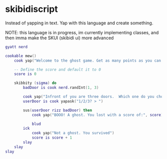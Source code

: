 # skibidiscript
Instead of yapping in text. Yap with this language and create something.

NOTE: this language is in progress,
im currently implementing classes, and then imma make the SKUI (skibidi ui) more advanced 

```lua
gyatt nerd

cookable mew()
    cook yap("Welcome to the ghost game. Get as many points as you can.")

    -- Define the score and default it to 0
    score is 0

    skibbity (sigma) do
        badDoor is cook nerd.randInt(1, 3)

        cook yap("Infront of you are three doors.  Which one do you choose.")
        userDoor is cook yapask("1/2/3? > ")

        sus(userDoor rizz badDoor) then 
            cook yap("BOOO! A ghost. You lost with a score of:", score)

            blud
        ick
            cook yap("Not a ghost. You survived")
            score is score + 1
        slay
    slay
slay
```
